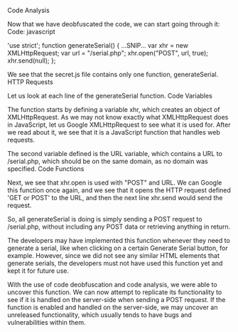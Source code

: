 
Code Analysis

Now that we have deobfuscated the code, we can start going through it:
Code: javascript

'use strict';
function generateSerial() {
  ...SNIP...
  var xhr = new XMLHttpRequest;
  var url = "/serial.php";
  xhr.open("POST", url, true);
  xhr.send(null);
};

We see that the secret.js file contains only one function, generateSerial.
HTTP Requests

Let us look at each line of the generateSerial function.
Code Variables

The function starts by defining a variable xhr, which creates an object of XMLHttpRequest. As we may not know exactly what XMLHttpRequest does in JavaScript, let us Google XMLHttpRequest to see what it is used for.
After we read about it, we see that it is a JavaScript function that handles web requests.

The second variable defined is the URL variable, which contains a URL to /serial.php, which should be on the same domain, as no domain was specified.
Code Functions

Next, we see that xhr.open is used with "POST" and URL. We can Google this function once again, and we see that it opens the HTTP request defined 'GET or POST' to the URL, and then the next line xhr.send would send the request.

So, all generateSerial is doing is simply sending a POST request to /serial.php, without including any POST data or retrieving anything in return.

The developers may have implemented this function whenever they need to generate a serial, like when clicking on a certain Generate Serial button, for example. However, since we did not see any similar HTML elements that generate serials, the developers must not have used this function yet and kept it for future use.

With the use of code deobfuscation and code analysis, we were able to uncover this function. We can now attempt to replicate its functionality to see if it is handled on the server-side when sending a POST request. If the function is enabled and handled on the server-side, we may uncover an unreleased functionality, which usually tends to have bugs and vulnerabilities within them.

